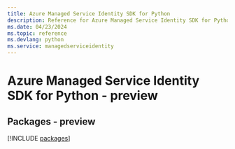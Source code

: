 ```yaml
---
title: Azure Managed Service Identity SDK for Python
description: Reference for Azure Managed Service Identity SDK for Python
ms.date: 04/23/2024
ms.topic: reference
ms.devlang: python
ms.service: managedserviceidentity
---
```

# Azure Managed Service Identity SDK for Python - preview
## Packages - preview
[!INCLUDE [packages](managed-service-identity-index.md)]